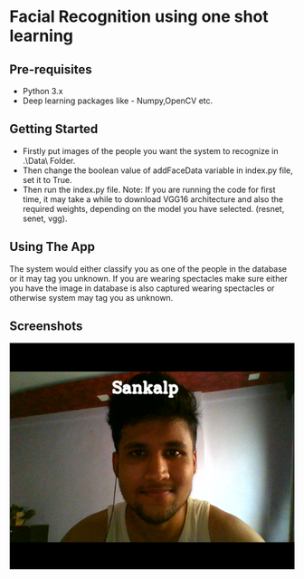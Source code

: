 Facial Recognition using one shot learning
===========================================

Pre-requisites
--------------

- Python 3.x
- Deep learning packages like - Numpy,OpenCV etc.

Getting Started
---------------

- Firstly put images of the people you want the system to recognize in .\Data\ Folder.
- Then change the boolean value of addFaceData variable in index.py file, set it to True.
- Then run the index.py file.
Note: If you are running the code for first time, it may take a while to download VGG16 architecture and also the required weights, depending on the model you have selected. (resnet, senet, vgg).


Using The App
-------------

The system would either classify you as one of the people in the database or it may tag you unknown. If you are wearing spectacles make sure either you have the image in database is also captured wearing spectacles or otherwise system may tag you as unknown.

Screenshots
-----------

<img src = "Screenshots/Screenshot_1.png" height = "400"/>